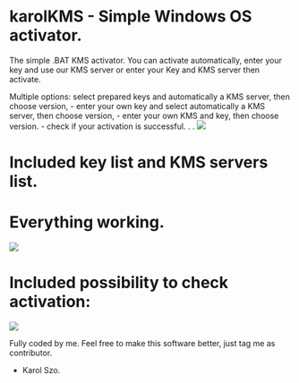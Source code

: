 # karolKMS - Simple Windows OS activator.
The simple .BAT KMS activator. You can activate automatically, enter your key and use our KMS server or enter your Key and KMS server then activate.

Multiple options: select prepared keys and automatically a KMS server, then choose version,
                  - enter your own key and select automatically a KMS server, then choose version,
                  - enter your own KMS and key, then choose version.
                  - check if your activation is successful.
.
.
<img src="https://i.imgur.com/SHIcqqa.png">

# Included key list and KMS servers list. 
# Everything working.

<img src="https://i.imgur.com/k6N8vqP.png">

# Included possibility to check activation:
<img src="https://i.imgur.com/tRQMfhc.png">

Fully coded by me. Feel free to make this software better, just tag me as contributor.
- Karol Szo.
